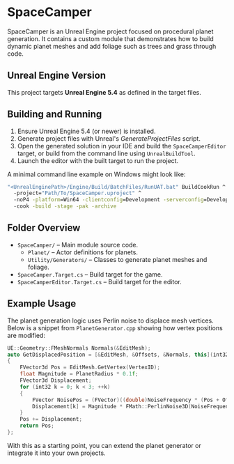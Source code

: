 # SpaceCamper

SpaceCamper is an Unreal Engine project focused on procedural planet generation.
It contains a custom module that demonstrates how to build dynamic planet meshes
and add foliage such as trees and grass through code.

## Unreal Engine Version

This project targets **Unreal Engine 5.4** as defined in the target files.

## Building and Running

1. Ensure Unreal Engine 5.4 (or newer) is installed.
2. Generate project files with Unreal's *GenerateProjectFiles* script.
3. Open the generated solution in your IDE and build the `SpaceCamperEditor`
   target, or build from the command line using `UnrealBuildTool`.
4. Launch the editor with the built target to run the project.

A minimal command line example on Windows might look like:

```bat
"<UnrealEnginePath>/Engine/Build/BatchFiles/RunUAT.bat" BuildCookRun ^
  -project="Path/To/SpaceCamper.uproject" ^
  -noP4 -platform=Win64 -clientconfig=Development -serverconfig=Development ^
  -cook -build -stage -pak -archive
```

## Folder Overview

- `SpaceCamper/` – Main module source code.
  - `Planet/` – Actor definitions for planets.
  - `Utility/Generators/` – Classes to generate planet meshes and foliage.
- `SpaceCamper.Target.cs` – Build target for the game.
- `SpaceCamperEditor.Target.cs` – Build target for the editor.

## Example Usage

The planet generation logic uses Perlin noise to displace mesh vertices.
Below is a snippet from `PlanetGenerator.cpp` showing how vertex positions are
modified:

```cpp
UE::Geometry::FMeshNormals Normals(&EditMesh);
auto GetDisplacedPosition = [&EditMesh, &Offsets, &Normals, this](int32 VertexID)
{
    FVector3d Pos = EditMesh.GetVertex(VertexID);
    float Magnitude = PlanetRadius * 0.1f;
    FVector3d Displacement;
    for (int32 k = 0; k < 3; ++k)
    {
        FVector NoisePos = (FVector)((double)NoiseFrequency * (Pos + Offsets[k]));
        Displacement[k] = Magnitude * FMath::PerlinNoise3D(NoiseFrequency * NoisePos);
    }
    Pos += Displacement;
    return Pos;
};
```

With this as a starting point, you can extend the planet generator or integrate
it into your own projects.

